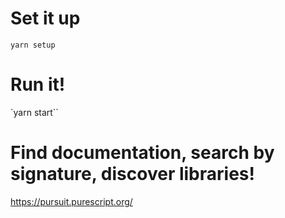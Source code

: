 # Set it up
`yarn setup`

# Run it!
`yarn start``

# Find documentation, search by signature, discover libraries!
https://pursuit.purescript.org/
